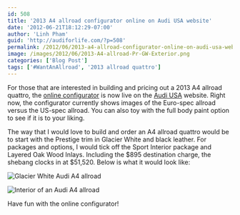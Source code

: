 ```yaml
---
id: 508
title: '2013 A4 allroad configurator online on Audi USA website'
date: '2012-06-21T18:12:29-07:00'
author: 'Linh Pham'
guid: 'http://audiforlife.com/?p=508'
permalink: /2012/06/2013-a4-allroad-configurator-online-on-audi-usa-website/
image: /images/2012/06/2013-A4-allroad-Pr-GW-Exterior.png
categories: ['Blog Post']
tags: ['#WantAnAllroad', '2013 allroad quattro']
---
```


For those that are interested in building and pricing out a 2013 A4 allroad quattro, the [online configurator](http://configurator.audiusa.com/acc/aoa.do?cid=A4-H-2013) is now live on the [Audi USA](http://audiusa.com/) website. Right now, the configurator currently shows images of the Euro-spec allroad versus the US-spec allroad. You can also toy with the full body paint option to see if it is to your liking.

The way that I would love to build and order an A4 allroad quattro would be to start with the Prestige trim in Glacier White and black leather. For packages and options, I would tick off the Sport Interior package and Layered Oak Wood Inlays. Including the $895 destination charge, the shebang clocks in at $51,520. Below is what it would look like:

![Glacier White Audi A4 allroad](/images/2012/06/2013-A4-allroad-Pr-GW-Exterior.png)

![Interior of an Audi A4 allroad](/images/2012/06/2013-A4-allroad-Pr-GW-Interior.jpeg)

Have fun with the online configurator!
